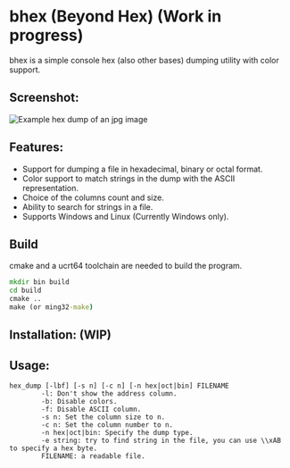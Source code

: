 # bhex (Beyond Hex) (Work in progress)
bhex is a simple console hex (also other bases) dumping utility with color support.
## Screenshot:
![Example hex dump of an jpg image](https://i.imgur.com/33ot5DO.png)

## Features:
  - Support for dumping a file in hexadecimal, binary or octal format.
  - Color support to match strings in the dump with the ASCII representation.
  - Choice of the columns count and size.
  - Ability to search for strings in a file.
  - Supports Windows and Linux (Currently Windows only).
## Build
cmake and a ucrt64 toolchain are needed to build the program.
```cmd
mkdir bin build
cd build
cmake ..
make (or ming32-make)
```
## Installation: (WIP)
## Usage:
```
hex_dump [-lbf] [-s n] [-c n] [-n hex|oct|bin] FILENAME
        -l: Don't show the address column.
        -b: Disable colors.
        -f: Disable ASCII column.
        -s n: Set the column size to n.
        -c n: Set the column number to n.
        -n hex|oct|bin: Specify the dump type.
        -e string: try to find string in the file, you can use \\xAB to specify a hex byte.
        FILENAME: a readable file.
```
